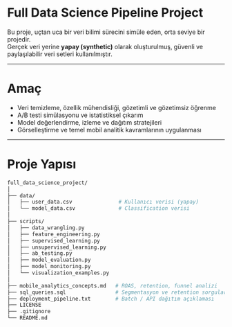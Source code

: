 # Full Data Science Pipeline Project

Bu proje, uçtan uca bir veri bilimi sürecini simüle eden, orta seviye bir projedir.  
Gerçek veri yerine **yapay (synthetic)** olarak oluşturulmuş, güvenli ve paylaşılabilir veri setleri kullanılmıştır.

---

# Amaç

- Veri temizleme, özellik mühendisliği, gözetimli ve gözetimsiz öğrenme
- A/B testi simülasyonu ve istatistiksel çıkarım
- Model değerlendirme, izleme ve dağıtım stratejileri
- Görselleştirme ve temel mobil analitik kavramlarının uygulanması

---

# Proje Yapısı

```bash
full_data_science_project/
│
├── data/
│   ├── user_data.csv               # Kullanıcı verisi (yapay)
│   └── model_data.csv              # Classification verisi
│
├── scripts/
│   ├── data_wrangling.py
│   ├── feature_engineering.py
│   ├── supervised_learning.py
│   ├── unsupervised_learning.py
│   ├── ab_testing.py
│   ├── model_evaluation.py
│   ├── model_monitoring.py
│   └── visualization_examples.py
│
├── mobile_analytics_concepts.md   # ROAS, retention, funnel analizi
├── sql_queries.sql                # Segmentasyon ve retention sorguları
├── deployment_pipeline.txt        # Batch / API dağıtım açıklaması
├── LICENSE
├── .gitignore
└── README.md
